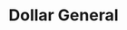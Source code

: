 ---
title: "Dollar General"
url: /mckinney/dollar-general-north-mcdonald-street/
shop: variety store
---
